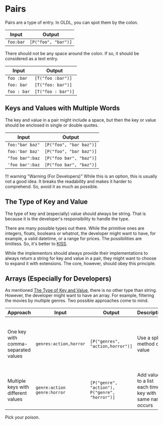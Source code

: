 <!--
 oldlspec (c) by Eray Erdin
 
 oldlspec is licensed under a
 Creative Commons Attribution-ShareAlike 4.0 International License.
 
 You should have received a copy of the license along with this
 work. If not, see <http://creativecommons.org/licenses/by-sa/4.0/>.
-->

# Pairs

Pairs are a type of entry. In OLDL, you can spot them by the colon.

| Input | Output |
| ----- | ------ |
| `foo:bar` | `[P("foo", "bar")]` |

There should not be any space around the colon. If so, it should be considered as a text entry.

| Input      | Output |
| ---------- | ------ |
| `foo :bar` | `[T("foo :bar")]` |
| `foo: bar` | `[T("foo: bar")]` |
| `foo : bar` | `[T("foo : bar")]` |

## Keys and Values with Multiple Words

The key and value in a pair might include a space, but then the key or value should be enclosed in single or double quotes.

| Input | Output |
| ----- | ------ |
| `foo:"bar baz"` | `[P("foo", "bar baz")]` |
| `foo:'bar baz'` | `[P("foo", "bar baz")]` |
| `"foo bar":baz` | `[P("foo bar", "baz")]` |
| `'foo bar':baz` | `[P("foo bar", "baz")]` |

!!! warning "Warning (For Developers)"
    While this is an option, this is usually not a good idea. It breaks the readability and makes it harder to comprehend. So, avoid it as much as possible.

## The Type of Key and Value

The type of key and (especially) value should always be string. That is because it is the developer's responsibility to handle the type.

There are many possible types out there. While the primitive ones are integers, floats, booleans or whatnot, the developer might want to have, for example, a valid datetime, or a range for prices. The possibilities are limitless. So, it's better to [KISS](https://en.wikipedia.org/wiki/KISS_principle).

While the implementors should always provide their implementations to always return a string for key and value in a pair, they might want to choose to expand it with extensions. The core, however, should obey this principle.

## Arrays (Especially for Developers)

As mentioned [The Type of Key and Value](pairs.md#the-type-of-key-and-value), there is no other type than string. However, the developer might want to have an array. For example, filtering the movies by multiple genres. Two possible approaches come to mind.

| Approach | Input | Output | Description | Pros | Cons |
| -------- | ----- | ------ | ----------- | ---- | ---- |
| One key with comma-separated values | `genres:action,horror` | `[P("genres", "action,horror")]` | Use a split method on value | <ul><li>Easier to write</li></ul> | <ul><li>User might provide comma+space separated values, which breaks the parser</li></ul> |
| Multiple keys with different values | `genre:action genre:horror` | `[P("genre", "action"), P("genre", "horror")]` | Add values to a list each time a key with same name occurs | <ul><li>Easier to comprehend</li></ul> | <ul><li>Many keystrokes</li><li>Takes longer to write</li></ul> |

Pick your poison.